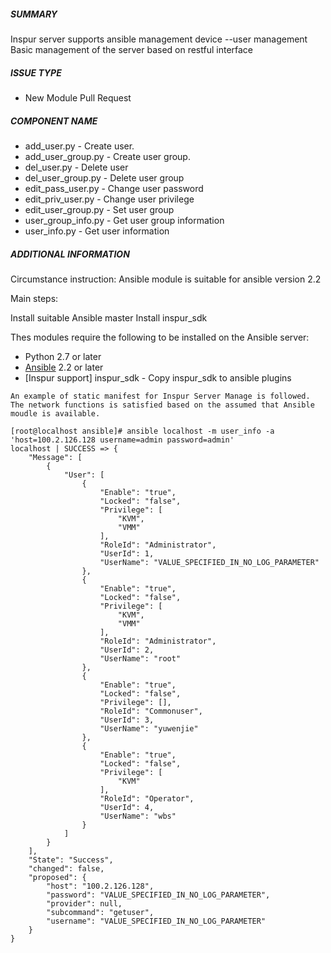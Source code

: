 ##### SUMMARY
<!--- Describe the change below, including rationale and design decisions -->
Inspur server supports ansible management device  --user management
Basic management of the server based on restful interface
<!--- HINT: Include "Fixes #nnn" if you are fixing an existing issue -->

##### ISSUE TYPE
<!--- Pick one below and delete the rest -->
- New Module Pull Request

##### COMPONENT NAME
<!--- Write the short name of the module, plugin, task or feature below -->
- add_user.py -  Create user.
- add_user_group.py - Create user group.
- del_user.py - Delete user 
- del_user_group.py - Delete user group
- edit_pass_user.py - Change user password
- edit_priv_user.py - Change user privilege
- edit_user_group.py - Set user group
- user_group_info.py -  Get user group information
- user_info.py - Get user information
##### ADDITIONAL INFORMATION
<!--- Include additional information to help people understand the change here -->
Circumstance instruction:
Ansible module is suitable for ansible version 2.2

Main steps:

Install suitable Ansible master
Install inspur_sdk 
<!--- A step-by-step reproduction of the problem is helpful if there is no related issue -->
Thes modules require the following to be installed on the Ansible server:

* Python 2.7 or later
* [Ansible](http://www.ansible.com) 2.2 or later
* [Inspur support] inspur_sdk  - Copy inspur_sdk to ansible plugins
<!--- Paste verbatim command output below, e.g. before and after your change -->
```paste below
An example of static manifest for Inspur Server Manage is followed. The network functions is satisfied based on the assumed that Ansible moudle is available.

[root@localhost ansible]# ansible localhost -m user_info -a 'host=100.2.126.128 username=admin password=admin'
localhost | SUCCESS => {
    "Message": [
        {
            "User": [
                {
                    "Enable": "true", 
                    "Locked": "false", 
                    "Privilege": [
                        "KVM", 
                        "VMM"
                    ], 
                    "RoleId": "Administrator", 
                    "UserId": 1, 
                    "UserName": "VALUE_SPECIFIED_IN_NO_LOG_PARAMETER"
                }, 
                {
                    "Enable": "true", 
                    "Locked": "false", 
                    "Privilege": [
                        "KVM", 
                        "VMM"
                    ], 
                    "RoleId": "Administrator", 
                    "UserId": 2, 
                    "UserName": "root"
                }, 
                {
                    "Enable": "true", 
                    "Locked": "false", 
                    "Privilege": [], 
                    "RoleId": "Commonuser", 
                    "UserId": 3, 
                    "UserName": "yuwenjie"
                }, 
                {
                    "Enable": "true", 
                    "Locked": "false", 
                    "Privilege": [
                        "KVM"
                    ], 
                    "RoleId": "Operator", 
                    "UserId": 4, 
                    "UserName": "wbs"
                }
            ]
        }
    ], 
    "State": "Success", 
    "changed": false, 
    "proposed": {
        "host": "100.2.126.128", 
        "password": "VALUE_SPECIFIED_IN_NO_LOG_PARAMETER", 
        "provider": null, 
        "subcommand": "getuser", 
        "username": "VALUE_SPECIFIED_IN_NO_LOG_PARAMETER"
    }
}

```
